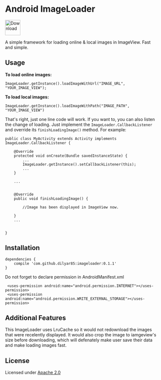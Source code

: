 # Android ImageLoader
<a href="https://bintray.com/dilyar85/Android/imageloader/0.1.1">
  <img src="http://findicons.com/files/icons/820/simply_google/256/google_android_download.png" alt="Download" width="50" height="50">
</a>



A simple framework for loading online & local images in ImageView. Fast and simple.


## Usage
**To load online images:**
```
ImageLoader.getInstance().loadImageWithUrl("IMAGE_URL", "YOUR_IMAGE_VIEW");
```

**To load local images:** 
```
ImageLoader.getInstance().loadImageWithPath("IMAGE_PATH", "YOUR_IMAGE_VIEW")
```

That's right, just one line code will work.
If you want to, you can also listen the change of loading.
Just implement the `ImageLoader.CallbackListener` and override its `finishLoadingImage()` method. For example:

``` 
public class MyActivity extends Activity implements ImageLoader.CallbackListener {
	
	@Override
    protected void onCreate(Bundle savedInstanceState) {
    	...
    	ImageLoader.getInstance().setCallbackListener(this);
    	...
    }

    ...


	@Override
    public void finishLoadingImage() {

    	//Image has been displayed in ImageView now.

    }
    ...


} 
```



## Installation

```
dependencies {
    compile 'com.github.dilyar85:imageloader:0.1.1'
}
```

Do not forget to declare permission in AndroidManifest.xml
```
 <uses-permission android:name="android.permission.INTERNET"></uses-permission>
 <uses-permission android:name="android.permission.WRITE_EXTERNAL_STORAGE"></uses-permission>
 ```



## Additional Features
This ImageLoader uses LruCache so it would not redownload the images that were recelently displayed. 
It would also crop the image to iamgeview's size before downloading, which will defenately make user save their data and make loading images fast. 



## License
Licensed under <a href="http://www.apache.org/licenses/LICENSE-2.0">Apache 2.0</a>


